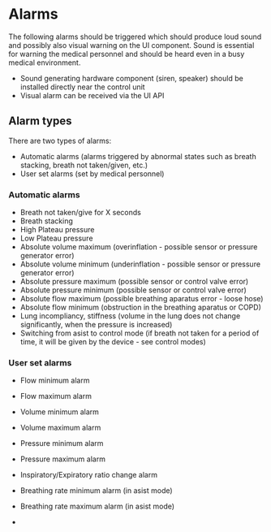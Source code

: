 # Alarms
The following alarms should be triggered which should produce loud sound and possibly also visual warning on the UI component.
Sound is essential for warning the medical personnel and should be heard even in a busy medical environment.

- Sound generating hardware component (siren, speaker) should be installed directly near the control unit
- Visual alarm can be received via the UI API

## Alarm types
There are two types of alarms:
- Automatic alarms (alarms triggered by abnormal states such as breath stacking, breath not taken/given, etc.)
- User set alarms (set by medical personnel)

### Automatic alarms
- Breath not taken/give for X seconds
- Breath stacking
- High Plateau pressure
- Low Plateau pressure
- Absolute volume maximum (overinflation - possible sensor or pressure generator error)
- Absolute volume minimum (underinflation - possible sensor or pressure generator error)
- Absolute pressure maximum (possible sensor or control valve error)
- Absolute pressure minimum (possible sensor or control valve error)
- Absolute flow maximum (possible breathing aparatus error - loose hose)
- Absolute flow minimum (obstruction in the breathing aparatus or COPD)
- Lung incompliancy, stiffness (volume in the lung does not change significantly, when the pressure is increased)
- Switching from asist to control mode (if breath not taken for a period of time, it will be given by the device - see control modes)

### User set alarms
- Flow minimum alarm
- Flow maximum alarm
- Volume minimum alarm
- Volume maximum alarm
- Pressure minimum alarm
- Pressure maximum alarm
- Inspiratory/Expiratory ratio change alarm
- Breathing rate minimum alarm (in asist mode)
- Breathing rate maximum alarm (in asist mode)

- 